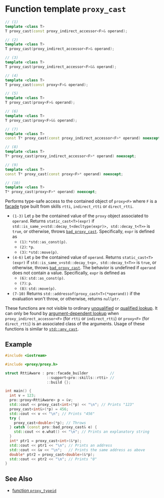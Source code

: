 # Function template `proxy_cast`

```cpp
// (1)
template <class T>
T proxy_cast(const proxy_indirect_accessor<F>& operand);

// (2)
template <class T>
T proxy_cast(proxy_indirect_accessor<F>& operand);

// (3)
template <class T>
T proxy_cast(proxy_indirect_accessor<F>&& operand);

// (4)
template <class T>
T proxy_cast(const proxy<F>& operand);

// (5)
template <class T>
T proxy_cast(proxy<F>& operand);

// (6)
template <class T>
T proxy_cast(proxy<F>&& operand);

// (7)
template <class T>
const T* proxy_cast(const proxy_indirect_accessor<F>* operand) noexcept;

// (8)
template <class T>
T* proxy_cast(proxy_indirect_accessor<F>* operand) noexcept;

// (9)
template <class T>
const T* proxy_cast(const proxy<F>* operand) noexcept;

// (10)
template <class T>
T* proxy_cast(proxy<F>* operand) noexcept;
```

Performs type-safe access to the contained object of `proxy<F>` where `F` is a [facade](../facade.md) type built from skills `rtti`, `indirect_rtti` or `direct_rtti`.

- `(1-3)` Let `p` be the contained value of the `proxy` object associated to `operand`. Returns `static_cast<T>(expr)` if `std::is_same_v<std::decay_t<decltype(expr)>, std::decay_t<T>>` is `true`, or otherwise, throws [`bad_proxy_cast`](../bad_proxy_cast.md). Specifically, `expr` is defined as
  - `(1)`: `*std::as_const(p)`.
  - `(2)`: `*p`.
  - `(3)`: `*std::move(p)`.
- `(4-6)` Let `p` be the contained value of `operand`. Returns `static_cast<T>(expr)` if `std::is_same_v<std::decay_t<p>, std::decay_t<T>>` is `true`, or otherwise, throws [`bad_proxy_cast`](../bad_proxy_cast.md). The behavior is undefined if `operand` does not contain a value. Specifically, `expr` is defined as
  - `(6)`: `std::as_const(p)`.
  - `(7)`: `p`.
  - `(8)`: `std::move(p)`.
- `(7-10)` Returns `std::addressof(proxy_cast<T>(*operand))` if the evaluation won't throw, or otherwise, returns `nullptr`.

These functions are not visible to ordinary [unqualified](https://en.cppreference.com/w/cpp/language/unqualified_lookup) or [qualified lookup](https://en.cppreference.com/w/cpp/language/qualified_lookup). It can only be found by [argument-dependent lookup](https://en.cppreference.com/w/cpp/language/adl) when `proxy_indirect_accessor<F>` (for `rtti` or `indirect_rtti`) or `proxy<F>` (for `direct_rtti`) is an associated class of the arguments. Usage of these functions is similar to [`std::any_cast`](https://en.cppreference.com/w/cpp/utility/any/any_cast).

## Example

```cpp
#include <iostream>

#include <proxy/proxy.h>

struct RttiAware : pro::facade_builder          //
                   ::support<pro::skills::rtti> //
                   ::build {};

int main() {
  int v = 123;
  pro::proxy<RttiAware> p = &v;
  std::cout << proxy_cast<int>(*p) << "\n"; // Prints "123"
  proxy_cast<int&>(*p) = 456;
  std::cout << v << "\n"; // Prints "456"
  try {
    proxy_cast<double>(*p); // Throws
  } catch (const pro::bad_proxy_cast& e) {
    std::cout << e.what() << "\n"; // Prints an explanatory string
  }
  int* ptr1 = proxy_cast<int>(&*p);
  std::cout << ptr1 << "\n"; // Prints an address
  std::cout << &v << "\n";   // Prints the same address as above
  double* ptr2 = proxy_cast<double>(&*p);
  std::cout << ptr2 << "\n"; // Prints "0"
}
```

## See Also

- [function `proxy_typeid`](proxy_typeid.md)
